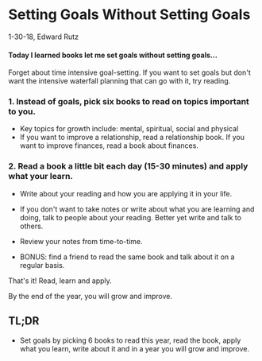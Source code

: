 # Setting Goals Without Setting Goals
1-30-18, Edward Rutz


#### Today I learned books let me set goals without setting goals...

Forget about time intensive goal-setting. If you want to set goals but don't want the intensive waterfall planning that can go with it, try reading.

### 1. Instead of goals, pick six books to read on topics important to you. 
  - Key topics for growth include: mental, spiritual, social and physical
  - If you want to improve a relationship, read a relationship book. If you want to improve finances, read a book about finances.

### 2. Read a book a little bit each day (15-30 minutes) and apply what your learn. 
  - Write about your reading and how you are applying it in your life.
  - If you don't want to take notes or write about what you are learning and doing, talk to people about your reading. Better yet write and talk to others.
  - Review your notes from time-to-time.

- BONUS: find a friend to read the same book and talk about it on a regular basis.

That's it!  Read, learn and apply.

By the end of the year, you will grow and improve.


## TL;DR
- Set goals by picking 6 books to read this year, read the book, apply what you learn, write about it and in a year you will grow and improve.

